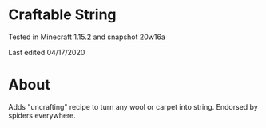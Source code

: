 # Craftable String

Tested in Minecraft 1.15.2 and snapshot 20w16a

Last edited 04/17/2020

# About

Adds "uncrafting" recipe to turn any wool or carpet into string.  Endorsed by spiders everywhere.
